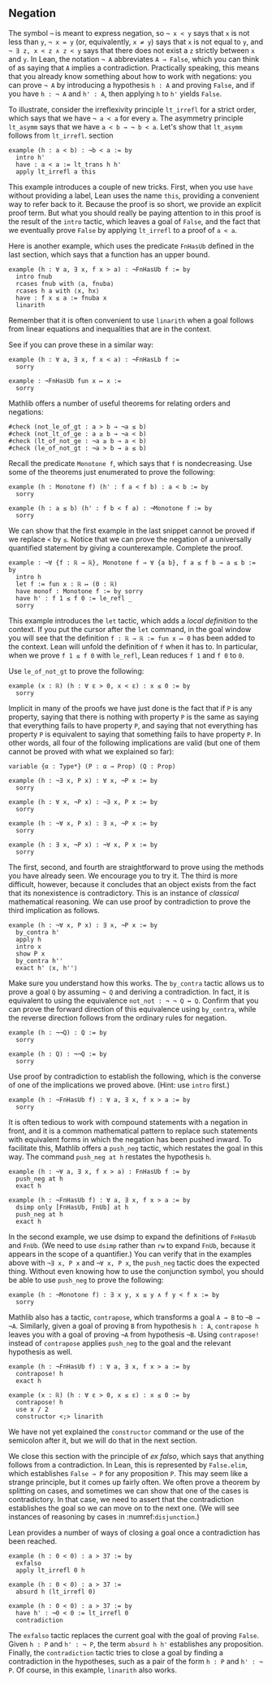 ## Negation

The symbol `¬` is meant to express negation,
so `¬ x < y` says that `x` is not less than `y`,
`¬ x = y` (or, equivalently, `x ≠ y`) says that
`x` is not equal to `y`,
and `¬ ∃ z, x < z ∧ z < y` says that there does not exist a `z`
strictly between `x` and `y`.
In Lean, the notation `¬ A` abbreviates `A → False`,
which you can think of as saying that `A` implies a contradiction.
Practically speaking, this means that you already know something
about how to work with negations:
you can prove `¬ A` by introducing a hypothesis `h : A`
and proving `False`,
and if you have `h : ¬ A` and `h' : A`,
then applying `h` to `h'` yields `False`.

To illustrate, consider the irreflexivity principle `lt_irrefl`
for a strict order,
which says that we have `¬ a < a` for every `a`.
The asymmetry principle `lt_asymm` says that we have
`a < b → ¬ b < a`. Let's show that `lt_asymm` follows
from `lt_irrefl`.
section

```lean
example (h : a < b) : ¬b < a := by
  intro h'
  have : a < a := lt_trans h h'
  apply lt_irrefl a this
```

This example introduces a couple of new tricks.
First, when you use `have` without providing
a label,
Lean uses the name `this`,
providing a convenient way to refer back to it.
Because the proof is so short, we provide an explicit proof term.
But what you should really be paying attention to in this
proof is the result of the `intro` tactic,
which leaves a goal of `False`,
and the fact that we eventually prove `False`
by applying `lt_irrefl` to a proof of `a < a`.

Here is another example, which uses the
predicate `FnHasUb` defined in the last section,
which says that a function has an upper bound.

```lean
example (h : ∀ a, ∃ x, f x > a) : ¬FnHasUb f := by
  intro fnub
  rcases fnub with ⟨a, fnuba⟩
  rcases h a with ⟨x, hx⟩
  have : f x ≤ a := fnuba x
  linarith
```

Remember that it is often convenient to use `linarith`
when a goal follows from linear equations and
inequalities that are in the context.

See if you can prove these in a similar way:

```lean
example (h : ∀ a, ∃ x, f x < a) : ¬FnHasLb f :=
  sorry

example : ¬FnHasUb fun x ↦ x :=
  sorry
```

Mathlib offers a number of useful theorems for relating orders
and negations:

```lean
#check (not_le_of_gt : a > b → ¬a ≤ b)
#check (not_lt_of_ge : a ≥ b → ¬a < b)
#check (lt_of_not_ge : ¬a ≥ b → a < b)
#check (le_of_not_gt : ¬a > b → a ≤ b)
```

Recall the predicate `Monotone f`,
which says that `f` is nondecreasing.
Use some of the theorems just enumerated to prove the following:

```lean
example (h : Monotone f) (h' : f a < f b) : a < b := by
  sorry

example (h : a ≤ b) (h' : f b < f a) : ¬Monotone f := by
  sorry
```

We can show that the first example in the last snippet
cannot be proved if we replace `<` by `≤`.
Notice that we can prove the negation of a universally
quantified statement by giving a counterexample.
Complete the proof.

```lean
example : ¬∀ {f : ℝ → ℝ}, Monotone f → ∀ {a b}, f a ≤ f b → a ≤ b := by
  intro h
  let f := fun x : ℝ ↦ (0 : ℝ)
  have monof : Monotone f := by sorry
  have h' : f 1 ≤ f 0 := le_refl _
  sorry
```

This example introduces the `let` tactic,
which adds a _local definition_ to the context.
If you put the cursor after the `let` command,
in the goal window you will see that the definition
`f : ℝ → ℝ := fun x ↦ 0` has been added to the context.
Lean will unfold the definition of `f` when it has to.
In particular, when we prove `f 1 ≤ f 0` with `le_refl`,
Lean reduces `f 1` and `f 0` to `0`.

Use `le_of_not_gt` to prove the following:

```lean
example (x : ℝ) (h : ∀ ε > 0, x < ε) : x ≤ 0 := by
  sorry
```

Implicit in many of the proofs we have just done
is the fact that if `P` is any property,
saying that there is nothing with property `P`
is the same as saying that everything fails to have
property `P`,
and saying that not everything has property `P`
is equivalent to saying that something fails to have property `P`.
In other words, all four of the following implications
are valid (but one of them cannot be proved with what we explained so
far):

```lean
variable {α : Type*} (P : α → Prop) (Q : Prop)

example (h : ¬∃ x, P x) : ∀ x, ¬P x := by
  sorry

example (h : ∀ x, ¬P x) : ¬∃ x, P x := by
  sorry

example (h : ¬∀ x, P x) : ∃ x, ¬P x := by
  sorry

example (h : ∃ x, ¬P x) : ¬∀ x, P x := by
  sorry
```

The first, second, and fourth are straightforward to
prove using the methods you have already seen.
We encourage you to try it.
The third is more difficult, however,
because it concludes that an object exists
from the fact that its nonexistence is contradictory.
This is an instance of _classical_ mathematical reasoning.
We can use proof by contradiction
to prove the third implication as follows.

```lean
example (h : ¬∀ x, P x) : ∃ x, ¬P x := by
  by_contra h'
  apply h
  intro x
  show P x
  by_contra h''
  exact h' ⟨x, h''⟩
```

Make sure you understand how this works.
The `by_contra` tactic
allows us to prove a goal `Q` by assuming `¬ Q`
and deriving a contradiction.
In fact, it is equivalent to using the
equivalence `not_not : ¬ ¬ Q ↔ Q`.
Confirm that you can prove the forward direction
of this equivalence using `by_contra`,
while the reverse direction follows from the
ordinary rules for negation.

```lean
example (h : ¬¬Q) : Q := by
  sorry

example (h : Q) : ¬¬Q := by
  sorry
```

Use proof by contradiction to establish the following,
which is the converse of one of the implications we proved above.
(Hint: use `intro` first.)

```lean
example (h : ¬FnHasUb f) : ∀ a, ∃ x, f x > a := by
  sorry
```

It is often tedious to work with compound statements with
a negation in front,
and it is a common mathematical pattern to replace such
statements with equivalent forms in which the negation
has been pushed inward.
To facilitate this, Mathlib offers a `push_neg` tactic,
which restates the goal in this way.
The command `push_neg at h` restates the hypothesis `h`.

```lean
example (h : ¬∀ a, ∃ x, f x > a) : FnHasUb f := by
  push_neg at h
  exact h

example (h : ¬FnHasUb f) : ∀ a, ∃ x, f x > a := by
  dsimp only [FnHasUb, FnUb] at h
  push_neg at h
  exact h
```

In the second example, we use dsimp to
expand the definitions of `FnHasUb` and `FnUb`.
(We need to use `dsimp` rather than `rw`
to expand `FnUb`,
because it appears in the scope of a quantifier.)
You can verify that in the examples above
with `¬∃ x, P x` and `¬∀ x, P x`,
the `push_neg` tactic does the expected thing.
Without even knowing how to use the conjunction
symbol,
you should be able to use `push_neg`
to prove the following:

```lean
example (h : ¬Monotone f) : ∃ x y, x ≤ y ∧ f y < f x := by
  sorry
```

Mathlib also has a tactic, `contrapose`,
which transforms a goal `A → B` to `¬B → ¬A`.
Similarly, given a goal of proving `B` from
hypothesis `h : A`,
`contrapose h` leaves you with a goal of proving
`¬A` from hypothesis `¬B`.
Using `contrapose!` instead of `contrapose`
applies `push_neg` to the goal and the relevant
hypothesis as well.

```lean
example (h : ¬FnHasUb f) : ∀ a, ∃ x, f x > a := by
  contrapose! h
  exact h

example (x : ℝ) (h : ∀ ε > 0, x ≤ ε) : x ≤ 0 := by
  contrapose! h
  use x / 2
  constructor <;> linarith
```

We have not yet explained the `constructor` command
or the use of the semicolon after it,
but we will do that in the next section.

We close this section with
the principle of _ex falso_,
which says that anything follows from a contradiction.
In Lean, this is represented by `False.elim`,
which establishes `False → P` for any proposition `P`.
This may seem like a strange principle,
but it comes up fairly often.
We often prove a theorem by splitting on cases,
and sometimes we can show that one of
the cases is contradictory.
In that case, we need to assert that the contradiction
establishes the goal so we can move on to the next one.
(We will see instances of reasoning by cases in
:numref:`disjunction`.)

Lean provides a number of ways of closing
a goal once a contradiction has been reached.

```lean
example (h : 0 < 0) : a > 37 := by
  exfalso
  apply lt_irrefl 0 h

example (h : 0 < 0) : a > 37 :=
  absurd h (lt_irrefl 0)

example (h : 0 < 0) : a > 37 := by
  have h' : ¬0 < 0 := lt_irrefl 0
  contradiction
```

The `exfalso` tactic replaces the current goal with
the goal of proving `False`.
Given `h : P` and `h' : ¬ P`,
the term `absurd h h'` establishes any proposition.
Finally, the `contradiction` tactic tries to close a goal
by finding a contradiction in the hypotheses,
such as a pair of the form `h : P` and `h' : ¬ P`.
Of course, in this example, `linarith` also works.
